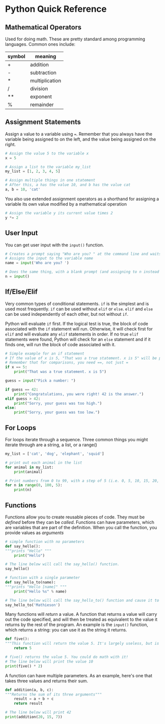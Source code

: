 # Python Quick Reference

## Mathematical Operators

Used for doing math. These are pretty standard among programming languages. Common ones include:

| symbol | meaning |
|--------|---------|
| + | addition |
| - | subtraction |
| * | multiplication |
| / | division |
| ** | exponent |
| % | remainder |

## Assignment Statements
Assign a value to a variable using ```=```. Remember that you always have the variable being assigned to on the left, and the value being assigned on the right.

```python
# Assign the value 5 to the variable x
x = 5

# Assign a list to the variable my_list
my_list = [1, 2, 3, 4, 5]

# Assign multiple things in one statement
# After this, a has the value 10, and b has the value cat
a, b = 10, 'cat'
```

You also use extended assignment operators as a shorthand for assigning a variable its own value modified by a mathematical operation

```python
# Assign the variable y its current value times 2
y *= 2
```

## User Input

You can get user input with the ```input()``` function.

```python
# Creates a prompt saying "Who are you? " at the command line and waits for user input.
# Assigns the input to the variable name
name = input('Who are you? ')

# Does the same thing, with a blank prompt (and assigning to n instead of name)
n = input()
```

## If/Else/Elif

Very common types of conditional statements. ```if``` is the simplest and is used most frequently. ```if``` can be used without ```elif``` or ```else```. ```elif``` and ```else``` can be used independently of each other, but not without ```if```.

Python will evaluate ```if``` first. If the logical test is true, the block of code associated with the ```if``` statement will run. Otherwise, it will check first for ```elif``` and will evaluate any ```elif``` statements in order. If no true ```elif``` statements were found, Python will check for an ```else``` statement and if it finds one, will run the block of code associated with it.

```python
# Simple example for an if statement
# If the value of x is 5, "That was a true statement. x is 5" will be printed
# Remember that for comparisons, you need ==, not just =
if x == 5:
    print("That was a true statement. x is 5")

```

```python
guess = input("Pick a number: ")

if guess == 42:
    print("Congratulations, you were right! 42 is the answer.")
elif guess > 42:
    print("Sorry, your guess was too high.")
else:
    print("Sorry, your guess was too low.")
```

## For Loops

For loops iterate through a sequence. Three common things you might iterate through are a string, a list, or a range()

```python
my_list = ['cat', 'dog', 'elephant', 'squid']

# print out each animal in the list
for animal in my_list:
    print(animal)
```

```python
# Print numbers from 0 to 99, with a step of 5 (i.e. 0, 5, 10, 15, 20, ... , 90, 95)
for n in range(0, 100, 5):
    print(n)
```

## Functions

Functions allow you to create reusable pieces of code. They must be *defined* before they can be *called*. Functions can have parameters, which are variables that are part of the definition. When you call the function, you provide values as *arguments*

```python
# simple function with no parameters
def say_hello():
"""prints "Hello" """
    print("Hello")

# The line below will call the say_hello() function.
say_hello() 
```

```python
# function with a single parameter
def say_hello_to(name):
"""prints "Hello [name]" """
    print("Hello %s" % name)

# The line below will call the say_hello_to() function and cause it to print "Hello Mathieson"
say_hello_to('Mathieson')
```

Many functions will *return* a value. A function that returns a value will carry out the code specified, and will then be treated as equivalent to the value it returns by the rest of the program. An example is the ```input()``` function, which returns a string: you can use it as the string it returns.

```python
def five():
"""This function will return the value 5. It's largely useless, but is an example"""
    return 5

# five() returns the value 5. You could do math with it!
# The line below will print the value 10
print(five() * 2)
```

A function can have multiple parameters. As an example, here's one that takes three values and returns their sum.

```python
def addition(a, b, c):
"""Returns the sum of its three arguments"""
    result = a + b + c
    return result

# The line below will print 42
print(addition(20, 15, 7))
```
